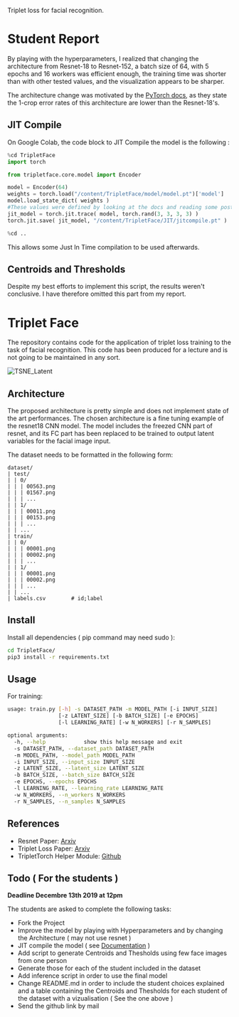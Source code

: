 Triplet loss for facial recognition.

# Student Report

By playing with the hyperparameters, I realized that changing the architecture from Resnet-18 to Resnet-152, a batch size of 64, with 5 epochs and 16 workers was efficient enough, the training time was shorter than with other tested values, and the visualization appears to be sharper.

The architecture change was motivated by the [PyTorch docs](https://pytorch.org/docs/stable/torchvision/models.html), as they state the 1-crop error rates of this architecture are lower than the Resnet-18's.

## JIT Compile

On Google Colab, the code block to JIT Compile the model is the following :

```python
%cd TripletFace
import torch

from tripletface.core.model import Encoder

model = Encoder(64)
weights = torch.load("/content/TripletFace/model/model.pt")['model']
model.load_state_dict( weights )
#These values were defined by looking at the docs and reading some posts on StackOverflow
jit_model = torch.jit.trace( model, torch.rand(3, 3, 3, 3) )
torch.jit.save( jit_model, "/content/TripletFace/JIT/jitcompile.pt" )

%cd ..
```

This allows some Just In Time compilation to be used afterwards.

## Centroids and Thresholds

Despite my best efforts to implement this script, the results weren't conclusive. I have therefore omitted this part from my report.

# Triplet Face

The repository contains code for the application of triplet loss training to the
task of facial recognition. This code has been produced for a lecture and is not
going to be maintained in any sort.

![TSNE_Latent](TSNE_Latent.png)

## Architecture

The proposed architecture is pretty simple and does not implement state of the
art performances. The chosen architecture is a fine tuning example of the
resnet18 CNN model. The model includes the freezed CNN part of resnet, and its
FC part has been replaced to be trained to output latent variables for the
facial image input.

The dataset needs to be formatted in the following form:

```
dataset/
| test/
| | 0/
| | | 00563.png
| | | 01567.png
| | | ...
| | 1/
| | | 00011.png
| | | 00153.png
| | | ...
| | ...
| train/
| | 0/
| | | 00001.png
| | | 00002.png
| | | ...
| | 1/
| | | 00001.png
| | | 00002.png
| | | ...
| | ...
| labels.csv        # id;label
```

## Install

Install all dependencies ( pip command may need sudo ):

```bash
cd TripletFace/
pip3 install -r requirements.txt
```

## Usage

For training:

```bash
usage: train.py [-h] -s DATASET_PATH -m MODEL_PATH [-i INPUT_SIZE]
                [-z LATENT_SIZE] [-b BATCH_SIZE] [-e EPOCHS]
                [-l LEARNING_RATE] [-w N_WORKERS] [-r N_SAMPLES]

optional arguments:
  -h, --help            show this help message and exit
  -s DATASET_PATH, --dataset_path DATASET_PATH
  -m MODEL_PATH, --model_path MODEL_PATH
  -i INPUT_SIZE, --input_size INPUT_SIZE
  -z LATENT_SIZE, --latent_size LATENT_SIZE
  -b BATCH_SIZE, --batch_size BATCH_SIZE
  -e EPOCHS, --epochs EPOCHS
  -l LEARNING_RATE, --learning_rate LEARNING_RATE
  -w N_WORKERS, --n_workers N_WORKERS
  -r N_SAMPLES, --n_samples N_SAMPLES
```

## References

- Resnet Paper: [Arxiv](https://arxiv.org/pdf/1512.03385.pdf)
- Triplet Loss Paper: [Arxiv](https://arxiv.org/pdf/1503.03832.pdf)
- TripletTorch Helper Module: [Github](https://github.com/TowardHumanizedInteraction/TripletTorch)

## Todo ( For the students )

**Deadline Decembre 13th 2019 at 12pm**

The students are asked to complete the following tasks:

- Fork the Project
- Improve the model by playing with Hyperparameters and by changing the Architecture ( may not use resnet )
- JIT compile the model ( see [Documentation](https://pytorch.org/docs/stable/jit.html#torch.jit.trace) )
- Add script to generate Centroids and Thesholds using few face images from one person
- Generate those for each of the student included in the dataset
- Add inference script in order to use the final model
- Change README.md in order to include the student choices explained and a table containing the Centroids and Thesholds for each student of the dataset with a vizualisation ( See the one above )
- Send the github link by mail
